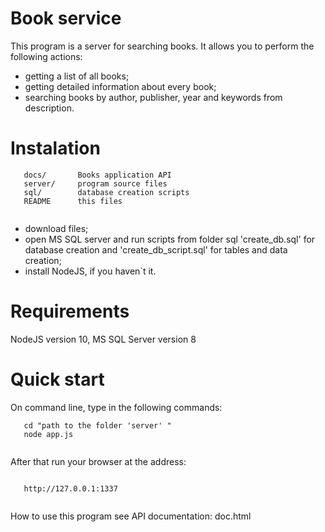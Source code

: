 # Book service

This program is a server for searching books. 
It allows you to perform the following actions:

- getting a list of all books;
- getting detailed information about every book;
- searching books by author, publisher, year and keywords from description.

# Instalation

```
   docs/       Books application API
   server/     program source files
   sql/        database creation scripts
   README      this files
   
```   

- download files;
- open MS SQL server and run scripts from folder sql 'create_db.sql' for database  creation and 'create_db_script.sql' for tables and data creation;
- install NodeJS, if you haven`t it.

# Requirements

NodeJS version 10, MS SQL Server version 8

# Quick start

On command line, type in the following commands:

```
   cd "path to the folder 'server' "
   node app.js
   
```

After that run your browser at the address:

```

   http://127.0.0.1:1337
   
```

How to use this program see API documentation: doc.html  
  